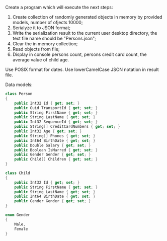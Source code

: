 ﻿Create a program which will execute the next steps:
1) Create collection of randomly generated objects in memory by provided models, number of ofjects 10000;
2) Serialyze it to JSON format;
3) Write the serialization result to the current user desktop directory, the text file name should be "Persons.json";
4) Clear the in memory collection;
5) Read objects from file;
6) Display in console persons count, persons credit card count, the average value of child age.

Use POSIX format for dates.
Use lowerCamelCase JSON notation in result file.

Data models:

```csharp
class Person
{
    public Int32 Id { get; set; }
    public Guid TransportId { get; set; }
    public String FirstName { get; set; }
    public String LastName { get; set; }
    public Int32 SequenceId { get; set; }
    public String[] CreditCardNumbers { get; set; }
    public Int32 Age { get; set; }
    public String[] Phones { get; set; }
    public Int64 BirthDate { get; set; }
    public Double Salary { get; set; }
    public Boolean IsMarred { get; set; }
    public Gender Gender { get; set; }
    public Child[] Children { get; set; }
}

class Child
{
    public Int32 Id { get; set; }
    public String FirstName { get; set; }
    public String LastName { get; set; }
    public Int64 BirthDate { get; set; }
    public Gender Gender { get; set; }
}

enum Gender
{
    Male,
    Female
}
```